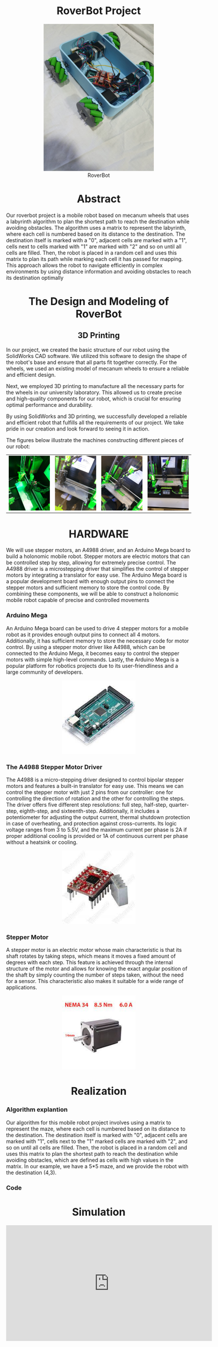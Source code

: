 <h1 align="center">RoverBot Project</h1>
<p align="center">
  <img src="rover.jpg" title="RoverBot"  height="400"><br>
  RoverBot
</p>


<h1 align="center">Abstract</h1>
Our roverbot project is a mobile robot based on mecanum wheels that uses a labyrinth
algorithm to plan the shortest path to reach the destination while avoiding obstacles. The algorithm
uses a matrix to represent the labyrinth, where each cell is numbered based on its distance to
the destination. The destination itself is marked with a "0", adjacent cells are marked with a "1",
cells next to cells marked with "1" are marked with "2" and so on until all cells are filled. Then,
the robot is placed in a random cell and uses this matrix to plan its path while marking each cell
it has passed for mapping. This approach allows the robot to navigate efficiently in complex
environments by using distance information and avoiding obstacles to reach its destination
optimally

<h1 align="center">The Design and Modeling of RoverBot</h1>

<h2 align="center">3D Printing</h2>
<p>
In our project, we created the basic structure of our robot using the SolidWorks CAD software. We utilized this software to design the shape of the robot's base and ensure that all parts fit together correctly. For the wheels, we used an existing model of mecanum wheels to ensure a reliable and efficient design.

Next, we employed 3D printing to manufacture all the necessary parts for the wheels in our university laboratory. This allowed us to create precise and high-quality components for our robot, which is crucial for ensuring optimal performance and durability.

By using SolidWorks and 3D printing, we successfully developed a reliable and efficient robot that fulfills all the requirements of our project. We take pride in our creation and look forward to seeing it in action.

The figures below illustrate the machines constructing different pieces of our robot:</p>
<table>
    <tr>
      <td><img src="photo1674556183 (1).jpeg" alt="Image 1" width="200"></td>
      <td><img src="photo1674556183 (2).jpeg" alt="Image 2" width="200"></td>
      <td><img src="photo1674556183 (3).jpeg" alt="Image 3" width="200"></td>
      <td><img src="photo1674556183 (4).jpeg" alt="Image 4" width="200"></td>
    </tr>
 
  </table>

<h1 align="center">HARDWARE</h1>
<p>We will use stepper motors, an A4988 driver, and an Arduino Mega board to build a holonomic mobile robot. Stepper motors are electric motors that can be controlled step by step, allowing for extremely precise control. The A4988 driver is a microstepping driver that simplifies the control of stepper motors by integrating a translator for easy use. The Arduino Mega board is a popular development board with enough output pins to connect the stepper motors and sufficient memory to store the control code. By combining these components, we will be able to construct a holonomic mobile robot capable of precise and controlled movements</p>

<h3>Arduino Mega</h3>
An Arduino Mega board can be used to drive 4 stepper motors for a mobile robot as it provides enough output pins to connect all 4 motors. Additionally, it has sufficient memory to store the necessary code for motor control. By using a stepper motor driver like A4988, which can be connected to the Arduino Mega, it becomes easy to control the stepper motors with simple high-level commands. Lastly, the Arduino Mega is a popular platform for robotics projects due to its user-friendliness and a large community of developers.
<p align="center">
  <img src="arduino.jpeg" alt="Image 2" width="200">
</p>

<h3>The A4988 Stepper Motor Driver</h3>
The A4988 is a micro-stepping driver designed to control bipolar stepper motors and features a built-in translator for easy use. This means we can control the stepper motor with just 2 pins from our controller: one for controlling the direction of rotation and the other for controlling the steps. The driver offers five different step resolutions: full step, half-step, quarter-step, eighth-step, and sixteenth-step. Additionally, it includes a potentiometer for adjusting the output current, thermal shutdown protection in case of overheating, and protection against cross-currents.
Its logic voltage ranges from 3 to 5.5V, and the maximum current per phase is 2A if proper additional cooling is provided or 1A of continuous current per phase without a heatsink or cooling.
<p align="center">
<img  src="driver.jpg" alt="Image 2" width="200"></td>
</p>

<h3>Stepper Motor</h3>
A stepper motor is an electric motor whose main characteristic is that its shaft rotates by taking steps, which means it moves a fixed amount of degrees with each step. This feature is achieved through the internal structure of the motor and allows for knowing the exact angular position of the shaft by simply counting the number of steps taken, without the need for a sensor. This characteristic also makes it suitable for a wide range of applications.
<p align="center">
<img src="moteur.jpg" alt="Image 2" width="200"></td>
</p>
<h1 align="center">Realization</h1>
<h3>Algorithm explantion</h3>
Our algorithm for this mobile robot project involves using a matrix to represent the maze, where each cell is numbered based on its distance to the destination. The destination itself is marked with "0", adjacent cells are marked with "1", cells next to the "1" marked cells are marked with "2", and so on until all cells are filled. Then, the robot is placed in a random cell and uses this matrix to plan the shortest path to reach the destination while avoiding obstacles, which are defined as cells with high values in the matrix. In our example, we have a 5*5 maze, and we provide the robot with the destination (4,3).

<h3>Code</h3>

<h1 align="center">Simulation</h1>
<p>
    <iframe width="560" height="315" src="https://www.youtube.com/embed/zyvgy9-6oCM?start=52" frameborder="0" allowfullscreen></iframe>

</p>

